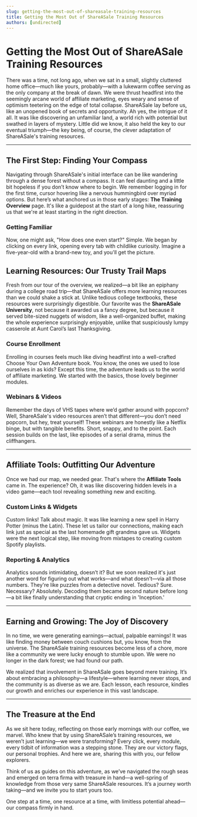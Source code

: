 ```yaml
---
slug: getting-the-most-out-of-shareasale-training-resources
title: Getting the Most Out of ShareASale Training Resources
authors: [undirected]
---
```



# Getting the Most Out of ShareASale Training Resources

There was a time, not long ago, when we sat in a small, slightly cluttered home office—much like yours, probably—with a lukewarm coffee serving as the only company at the break of dawn. We were thrust headfirst into the seemingly arcane world of affiliate marketing, eyes weary and sense of optimism teetering on the edge of total collapse. ShareASale lay before us, like an unopened book of secrets and opportunity. Ah yes, the intrigue of it all. It was like discovering an unfamiliar land, a world rich with potential but swathed in layers of mystery. Little did we know, it also held the key to our eventual triumph—the key being, of course, the clever adaptation of ShareASale's training resources.

---

## The First Step: Finding Your Compass 

Navigating through ShareASale's initial interface can be like wandering through a dense forest without a compass. It can feel daunting and a little bit hopeless if you don’t know where to begin. We remember logging in for the first time, cursor hovering like a nervous hummingbird over myriad options. But here’s what anchored us in those early stages: **The Training Overview** page. It's like a guidepost at the start of a long hike, reassuring us that we're at least starting in the right direction. 

### Getting Familiar
Now, one might ask, "How does one even start?" Simple. We began by clicking on every link, opening every tab with childlike curiosity. Imagine a five-year-old with a brand-new toy, and you'll get the picture. 

## Learning Resources: Our Trusty Trail Maps 

Fresh from our tour of the overview, we realized—a bit like an epiphany during a college road trip—that ShareASale offers more learning resources than we could shake a stick at. Unlike tedious college textbooks, these resources were surprisingly digestible. Our favorite was the **ShareASale University**, not because it awarded us a fancy degree, but because it served bite-sized nuggets of wisdom, like a well-organized buffet, making the whole experience surprisingly enjoyable, unlike that suspiciously lumpy casserole at Aunt Carol’s last Thanksgiving.

### Course Enrollment
Enrolling in courses feels much like diving headfirst into a well-crafted Choose Your Own Adventure book. You know, the ones we used to lose ourselves in as kids? Except this time, the adventure leads us to the world of affiliate marketing. We started with the basics, those lovely beginner modules. 

### Webinars & Videos
Remember the days of VHS tapes where we’d gather around with popcorn? Well, ShareASale's video resources aren’t that different—you don’t need popcorn, but hey, treat yourself! These webinars are honestly like a Netflix binge, but with tangible benefits. Short, snappy, and to the point. Each session builds on the last, like episodes of a serial drama, minus the cliffhangers.

---

## Affiliate Tools: Outfitting Our Adventure 

Once we had our map, we needed gear. That's where the **Affiliate Tools** came in. The experience? Oh, it was like discovering hidden levels in a video game—each tool revealing something new and exciting.

### Custom Links & Widgets
Custom links! Talk about magic. It was like learning a new spell in Harry Potter (minus the Latin). These let us tailor our connections, making each link just as special as the last homemade gift grandma gave us. Widgets were the next logical step, like moving from mixtapes to creating custom Spotify playlists.

### Reporting & Analytics
Analytics sounds intimidating, doesn’t it? But we soon realized it's just another word for figuring out what works—and what doesn’t—via all those numbers. They're like puzzles from a detective novel. Tedious? Sure. Necessary? Absolutely. Decoding them became second nature before long—a bit like finally understanding that cryptic ending in 'Inception.'

---

## Earning and Growing: The Joy of Discovery 

In no time, we were generating earnings—actual, palpable earnings! It was like finding money between couch cushions but, you know, from the universe. The ShareASale training resources become less of a chore, more like a community we were lucky enough to stumble upon. We were no longer in the dark forest; we had found our path. 

We realized that involvement in ShareASale goes beyond mere training. It’s about embracing a philosophy—a lifestyle—where learning never stops, and the community is as diverse as we are. Each lesson, each resource, kindles our growth and enriches our experience in this vast landscape.

---

## The Treasure at the End 

As we sit here today, reflecting on those early mornings with our coffee, we marvel. Who knew that by using ShareASale’s training resources, we weren’t just learning—we were transforming? Every click, every module, every tidbit of information was a stepping stone. They are our victory flags, our personal trophies. And here we are, sharing this with you, our fellow explorers.

Think of us as guides on this adventure, as we’ve navigated the rough seas and emerged on terra firma with treasure in hand—a well-spring of knowledge from those very same ShareASale resources. It’s a journey worth taking—and we invite you to start yours too.

One step at a time, one resource at a time, with limitless potential ahead—our compass firmly in hand.